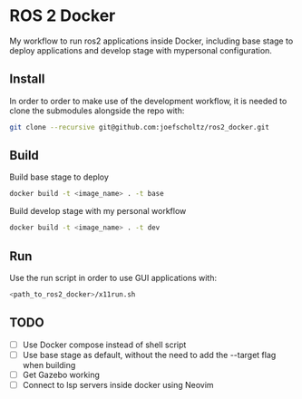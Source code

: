# ROS 2 Docker

My workflow to run ros2 applications inside Docker, including base stage to deploy applications and develop stage with mypersonal configuration.

## Install

In order to order to make use of the development workflow, it is needed to clone the submodules alongside the repo with:

```bash
git clone --recursive git@github.com:joefscholtz/ros2_docker.git
```

## Build

Build base stage to deploy

```bash
docker build -t <image_name> . -t base
```

Build develop stage with my personal workflow

```bash
docker build -t <image_name> . -t dev
```

## Run

Use the run script in order to use GUI applications with:

```bash
<path_to_ros2_docker>/x11run.sh
```

## TODO

- [ ] Use Docker compose instead of shell script
- [ ] Use base stage as default, without the need to add the --target flag when building
- [ ] Get Gazebo working
- [ ] Connect to lsp servers inside docker using Neovim
